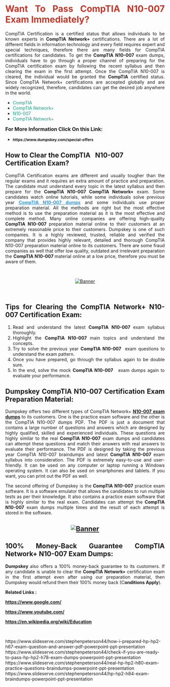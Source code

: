 <h1 style="text-align: justify;"><span style="color:#c0392b;"><strong>Want To Pass CompTIA N10-007 Exam Immediately?</strong></span></h1>

<p style="text-align: justify;">CompTIA Certification is a certified status that allows individuals to be known experts in<strong> CompTIA Network+</strong> certifications. There are a lot of different fields in information technology and every field requires expert and special techniques, therefore there are many fields for CompTIA certifications for candidates. To get the <strong>CompTIA N10-007 </strong>exam dumps, individuals have to go through a proper channel of preparing for the CompTIA certification exam by following the recent syllabus and then clearing the exam in the first attempt. Once the CompTIA N10-007 is cleared, the individual would be granted the <strong>CompTIA</strong> certified status. Since CompTIA Network+ certifications are accepted globally and are widely recognized, therefore, candidates can get the desired job anywhere in the world.</p>

<ul>
	<li style="text-align: justify;"><span style="color:#16a085;">CompTIA</span></li>
	<li style="text-align: justify;"><span style="color:#16a085;">CompTIA Network+  </span></li>
	<li style="text-align: justify;"><span style="color:#16a085;">N10-007</span></li>
	<li style="text-align: justify;"><span style="color:#16a085;">CompTIA Network+</span></li>
</ul>

<p style="text-align: justify;"><span style="font-size:16px;"><strong>For More Information Click On this Link:</strong></span></p>

<ul>
	<li style="text-align: justify;"><span style="font-size:12px;"><strong>https://www.dumpskey.com/special-offers</strong></span></li>
</ul>

<h2><strong>How to Clear the CompTIA   N10-007 Certification Exam?</strong></h2>

<p style="text-align: justify;">CompTIA Certification exams are different and usually tougher than the regular exams and it requires an extra amount of practice and preparation. The candidate must understand every topic in the latest syllabus and then prepare for the <strong>CompTIA N10-007 CompTIA Network+</strong> exam. Some candidates watch online tutorials, while some individuals solve previous year <a href="https://www.dumpskey.com/comptia/n10-007-braindumps"><span style="color:#3498db;"><u><strong>CompTIA N10-007 dumps</strong></u></span></a> and some individuals use proper preparation material. All the methods are right but the most effective method is to use the preparation material as it is the most effective and complete method. Many online companies are offering high-quality <strong>CompTIA N10-007 </strong>preparation material online to their customers at an extremely reasonable price to their customers. Dumpskey is one of such companies. It is a highly reviewed, trusted, reliable and verified the company that provides highly relevant, detailed and thorough CompTIA N10-007 preparation material online to its customers. There are some fraud companies as well that offer low quality, outdated and irrelevant preparation the <strong>CompTIA N10-007 </strong>material online at a low price, therefore you must be aware of them.</p>

<p style="text-align: justify;"> </p>

<p style="text-align: center;"><a href="https://www.dumpskey.com/comptia/n10-007-braindumps"><img src="http://soperdoper.com/search_portal/uploads/general_banners/1562740316_Untitled_Linked_Comp_01.gif" alt="Banner"/></a></p>

<p style="text-align: center;"> </p>

<h2 style="text-align: justify;"><strong>Tips for Clearing the CompTIA Network+ N10-007 Certification Exam:</strong></h2>

<ol>
	<li style="text-align: justify;">Read and understand the latest <strong>CompTIA N10-007 </strong>exam syllabus thoroughly.</li>
	<li style="text-align: justify;">Highlight the<strong> CompTIA N10-007 </strong>main topics and understand the concepts.</li>
	<li style="text-align: justify;">Try to solve the previous year <strong>CompTIA N10-007 </strong> exam questions to understand the exam pattern.</li>
	<li style="text-align: justify;">Once you have prepared, go through the syllabus again to be double sure.</li>
	<li style="text-align: justify;">In the end, solve the mock <strong>CompTIA N10-007  </strong> exam dumps again to evaluate your performance.</li>
</ol>

<h2 style="text-align: justify;"><strong>Dumpskey CompTIA N10-007 Certification Exam Preparation Material:</strong></h2>

<p style="text-align: justify;">Dumpskey offers two different types of CompTIA Network+ <strong><a href="https://www.dumpskey.com/comptia/n10-007-braindumps">N10-007 exam dumps</a></strong> to its customers. One is the practice exam software and the other is the CompTIA N10-007 dumps PDF. The PDF is just a document that contains a large number of questions and answers which are designed by highly qualified, skilled and experienced individuals. These questions are highly similar to the real <strong>CompTIA N10-007</strong> exam dumps and candidates can attempt these questions and match their answers with real answers to evaluate their performance. The PDF is designed by taking the previous year CompTIA N10-007 braindumps and latest <strong>CompTIA N10-007 </strong>exam syllabus into consideration. The PDF is extremely easy-to-use and user-friendly. It can be used on any computer or laptop running a Windows operating system. It can also be used on smartphones and tablets. If you want, you can print out the PDF as well.</p>

<p style="text-align: justify;">The second offering of Dumpskey is the<strong> CompTIA N10-007</strong> practice exam software. It is a software emulator that allows the candidates to run multiple tests as per their knowledge. It also contains a practice exam software that is highly similar to the real exam. Candidates can attempt the<strong> CompTIA N10-007</strong> exam dumps multiple times and the result of each attempt is stored in the software.</p>

<h2 style="text-align: center;"><a href="https://www.dumpskey.com/comptia/n10-007-braindumps"><img src="http://soperdoper.com/search_portal/uploads/general_banners/1562743625_8ppZk49y_HM0oke96j0cic4OdOo.jpg" alt="Banner"/></a></h2>

<h2 style="text-align: justify;"><strong>100% Money-Back Guarantee CompTIA Network+ N10-007 Exam Dumps:</strong></h2>

<p style="text-align: justify;"><strong>Dumpskey </strong>also offers a 100% money-back guarantee to its customers. If any candidate is unable to clear the <strong>CompTIA Network+ </strong>certification exam in the first attempt even after using our preparation material, then Dumpskey would refund them their 100% money back (C<strong>onditions Apply</strong>).</p>

<p style="text-align: justify;"><strong>Related Links :</strong></p>

<p><a href="https://www.google.com/" rel="noopener noreferrer" target="_blank"><strong>https://www.google.com/</strong></a></p>

<p><a href="https://www.youtube.com/" rel="noopener noreferrer" target="_blank"><strong>https://www.youtube.com/</strong></a></p>

<p><a href="https://en.wikipedia.org/wiki/Education" rel="noopener noreferrer" target="_blank"><strong>https://en.wikipedia.org/wiki/Education</strong></a></p>

<p> </p>
https://www.slideserve.com/stephenpeterson44/how-i-prepared-hp-hp2-h67-exam-question-and-answer-pdf-powerpoint-ppt-presentation
https://www.slideserve.com/stephenpeterson44/check-if-you-are-ready-to-pass-hp-hp2-h78-exam-dumps-powerpoint-ppt-presentation
https://www.slideserve.com/stephenpeterson44/real-hp-hp2-h80-exam-practice-questions-braindumps-powerpoint-ppt-presentation
https://www.slideserve.com/stephenpeterson44/hp-hp2-h84-exam-braindumps-powerpoint-ppt-presentation

